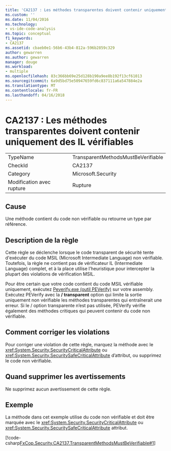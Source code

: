 ```yaml
---
title: 'CA2137 : Les méthodes transparentes doivent contenir uniquement des IL vérifiables | Documents Microsoft'
ms.custom: ''
ms.date: 11/04/2016
ms.technology:
- vs-ide-code-analysis
ms.topic: conceptual
f1_keywords:
- CA2137
ms.assetid: cbaeb0e1-56b6-43b4-812a-596b2859c329
author: gewarren
ms.author: gewarren
manager: douge
ms.workload:
- multiple
ms.openlocfilehash: 83c366bb69e25d128b190a9ee8b192f13cf61013
ms.sourcegitcommit: 6a9d5bd75e50947659fd6c837111a6a547884e2a
ms.translationtype: MT
ms.contentlocale: fr-FR
ms.lasthandoff: 04/16/2018
---
```

# <a name="ca2137-transparent-methods-must-contain-only-verifiable-il"></a>CA2137 : Les méthodes transparentes doivent contenir uniquement des IL vérifiables
|||  
|-|-|  
|TypeName|TransparentMethodsMustBeVerifiable|  
|CheckId|CA2137|  
|Category|Microsoft.Security|  
|Modification avec rupture|Rupture|  
  
## <a name="cause"></a>Cause  
 Une méthode contient du code non vérifiable ou retourne un type par référence.  
  
## <a name="rule-description"></a>Description de la règle  
 Cette règle se déclenche lorsque le code transparent de sécurité tente d'exécuter du code MSIL (Microsoft Intermediate Language) non vérifiable. Toutefois, la règle ne contient pas de vérificateur IL (Intermediate Language) complet, et à la place utilise l’heuristique pour intercepter la plupart des violations de vérification MSIL.  
  
 Pour être certain que votre code contient du code MSIL vérifiable uniquement, exécutez [Peverify.exe (outil PEVerify)](/dotnet/framework/tools/peverify-exe-peverify-tool) sur votre assembly. Exécutez PEVerify avec la **/ transparent** option qui limite la sortie uniquement non vérifiable les méthodes transparentes qui entraînerait une erreur. Si le / option transparente n’est pas utilisée, PEVerify vérifie également des méthodes critiques qui peuvent contenir du code non vérifiable.  
  
## <a name="how-to-fix-violations"></a>Comment corriger les violations  
 Pour corriger une violation de cette règle, marquez la méthode avec le <xref:System.Security.SecurityCriticalAttribute> ou <xref:System.Security.SecuritySafeCriticalAttribute> d’attribut, ou supprimez le code non vérifiable.  
  
## <a name="when-to-suppress-warnings"></a>Quand supprimer les avertissements  
 Ne supprimez aucun avertissement de cette règle.  
  
## <a name="example"></a>Exemple  
 La méthode dans cet exemple utilise du code non vérifiable et doit être marquée avec le <xref:System.Security.SecurityCriticalAttribute> ou <xref:System.Security.SecuritySafeCriticalAttribute> attribut.  
  
 [!code-csharp[FxCop.Security.CA2137.TransparentMethodsMustBeVerifiable#1](../code-quality/codesnippet/CSharp/ca2137-transparent-methods-must-contain-only-verifiable-il_1.cs)]